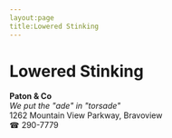 ```yaml
---
layout:page
title:Lowered Stinking
---
```

# Lowered Stinking

**Paton & Co**  
_We put the "ade" in "torsade"_  
1262 Mountain View Parkway, Bravoview  
☎ 290-7779



